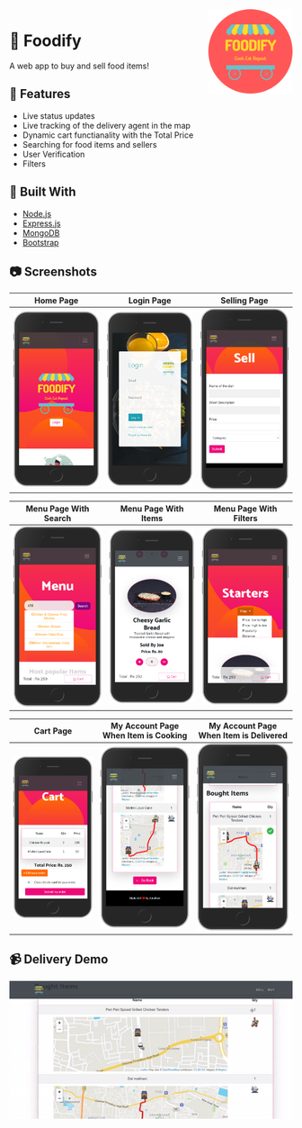 <a href="https://github.com/Joe2k/Foodify" style="border-radius: 50%;">
    <img src="public/readme-logo-circle.png" alt="Logo" width="150" height="auto" align="right">
</a>

# :pizza: Foodify
A web app to buy and sell food items!

## :tada: Features
* Live status updates
* Live tracking of the delivery agent in the map
* Dynamic cart functianality with the Total Price
* Searching for food items and sellers
* User Verification
* Filters

## :hammer: Built With
* [Node.js](https://nodejs.org/en/)
* [Express.js](https://expressjs.com/)
* [MongoDB](https://www.mongodb.com/)
* [Bootstrap](https://getbootstrap.com/)

## :camera: Screenshots


| **Home Page** | **Login Page** | **Selling Page** |
|----------|-----------|------------|
| <img src="public/foodify-home.png" alt="Home" width="400" height="auto"> | <img src="public/foodify-login.png" alt="Home" width="400" height="auto"> | <img src="public/foodify-sell.png" alt="Home" width="400" height="auto"> |



| **Menu Page With Search** | **Menu Page With Items** | **Menu Page With Filters** |
|----------|-----------|------------|
| <img src="public/foodify-menu1.png" alt="Home" width="400" height="auto"> | <img src="public/foodify-menu2.png" alt="Home" width="400" height="auto"> | <img src="public/foodify-filter.png" alt="Home" width="400" height="auto"> |



| **Cart Page** | **My Account Page When Item is Cooking** | **My Account Page When Item is Delivered** |
|----------|-----------|------------|
| <img src="public/foodify-cart.png" alt="Delivery" width="400" height="auto"> | <img src="public/foodify-myacc-cooking.png" alt="Home" width="400" height="auto"> | <img src="public/foodify-myacc-delivered.png" alt="Home" width="400" height="auto"> |

## :video_camera: Delivery Demo

<img src="public/foodify-delivery.gif" alt="Delivery" align="center">
